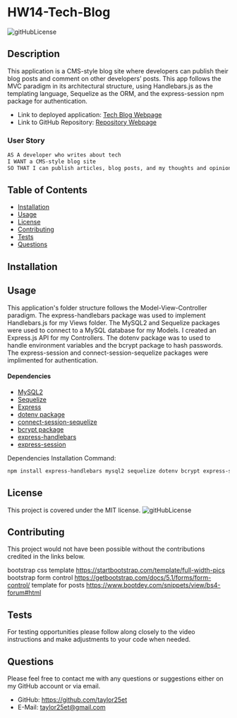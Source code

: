 # HW14-Tech-Blog 
![gitHubLicense](https://img.shields.io/badge/License-MIT-green.svg)


## Description
This application is a CMS-style blog site where developers can publish their blog posts and comment on other developers’ posts. This app follows the MVC paradigm in its architectural structure, using Handlebars.js as the templating language, Sequelize as the ORM, and the express-session npm package for authentication.<br>

- Link to deployed application: [Tech Blog Webpage]()
- Link to GitHub Repository: [Repository Webpage](https://github.com/Taylor25et/HW14-Tech-Blog)

### User Story
```md
AS A developer who writes about tech
I WANT a CMS-style blog site
SO THAT I can publish articles, blog posts, and my thoughts and opinions
```

## Table of Contents

- [Installation](#installation)
- [Usage](#usage)
- [License](#license)
- [Contributing](#contributing)
- [Tests](#tests)
- [Questions](#questions)

## Installation 


## Usage
This application's folder structure follows the Model-View-Controller paradigm. The express-handlebars package was used to implement Handlebars.js for my Views folder. The MySQL2 and Sequelize packages were used to connect to a MySQL database for my Models. I created an Express.js API for my Controllers. The dotenv package was to used to handle environment variables and the bcrypt package to hash passwords. The express-session and connect-session-sequelize packages were implimented for authentication.

#### Dependencies
- [MySQL2](https://www.npmjs.com/package/mysql2) 
- [Sequelize](https://www.npmjs.com/package/sequelize)
- [Express](https://www.npmjs.com/package/express)
- [dotenv package](https://www.npmjs.com/package/dotenv)
- [connect-session-sequelize](https://www.npmjs.com/package/connect-session-sequelize)
- [bcrypt package](https://www.npmjs.com/package/bcrypt) 
- [express-handlebars](https://www.npmjs.com/package/express-handlebars)
- [express-session](https://www.npmjs.com/package/express-session)

Dependencies Installation Command:
```md
npm install express-handlebars mysql2 sequelize dotenv bcrypt express-session connect-session-sequelize express
```
## License
This project is covered under the MIT license. 
![gitHubLicense](https://img.shields.io/badge/License-MIT-green.svg)

## Contributing
This project would not have been possible without the contributions credited in the links below.

bootstrap css template https://startbootstrap.com/template/full-width-pics
bootstrap form control https://getbootstrap.com/docs/5.1/forms/form-control/
template for posts https://www.bootdey.com/snippets/view/bs4-forum#html

## Tests
For testing opportunities please follow along closely to the video instructions and make adjustments to your code when needed.

## Questions
Please feel free to contact me with any questions or suggestions either on my GitHub account or via email.
* GitHub: https://github.com/taylor25et
* E-Mail: taylor25et@gmail.com


